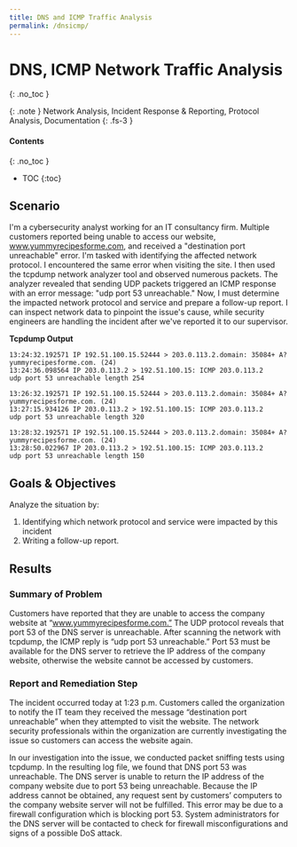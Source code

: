 ```yaml
---
title: DNS and ICMP Traffic Analysis
permalink: /dnsicmp/
---
```

# DNS, ICMP Network Traffic Analysis
{: .no_toc }

{: .note }
Network Analysis, Incident Response & Reporting, Protocol Analysis, Documentation
{: .fs-3 }

#### Contents
{: .no_toc }
- TOC
{:toc}

## Scenario
I'm a cybersecurity analyst working for an IT consultancy firm. Multiple customers reported being unable to access our website, www.yummyrecipesforme.com, and received a "destination port unreachable" error. I'm tasked with identifying the affected network protocol. I encountered the same error when visiting the site. I then used the tcpdump network analyzer tool and observed numerous packets. The analyzer revealed that sending UDP packets triggered an ICMP response with an error message: "udp port 53 unreachable." Now, I must determine the impacted network protocol and service and prepare a follow-up report. I can inspect network data to pinpoint the issue's cause, while security engineers are handling the incident after we've reported it to our supervisor.

**Tcpdump Output**
```
13:24:32.192571 IP 192.51.100.15.52444 > 203.0.113.2.domain: 35084+ A? yummyrecipesforme.com. (24)
13:24:36.098564 IP 203.0.113.2 > 192.51.100.15: ICMP 203.0.113.2 
udp port 53 unreachable length 254

13:26:32.192571 IP 192.51.100.15.52444 > 203.0.113.2.domain: 35084+ A? yummyrecipesforme.com. (24)
13:27:15.934126 IP 203.0.113.2 > 192.51.100.15: ICMP 203.0.113.2 
udp port 53 unreachable length 320

13:28:32.192571 IP 192.51.100.15.52444 > 203.0.113.2.domain: 35084+ A? yummyrecipesforme.com. (24)
13:28:50.022967 IP 203.0.113.2 > 192.51.100.15: ICMP 203.0.113.2 
udp port 53 unreachable length 150
```

## Goals & Objectives
Analyze the situation by:
<ol>
    <li>Identifying which network protocol and service were impacted by this incident</li>
    <li>Writing a follow-up report.</li>
</ol>

## Results
### Summary of Problem

Customers have reported that they are unable to access the company website at “www.yummyrecipesforme.com.” The UDP protocol reveals that port 53 of the DNS server is unreachable. After scanning the network with tcpdump, the ICMP reply is “udp port 53 unreachable.” Port 53 must be available for the DNS server to retrieve the IP address of the company website, otherwise the website cannot be accessed by customers.

### Report and Remediation Step

The incident occurred today at 1:23 p.m. Customers called the organization to notify the IT team they received the message “destination port unreachable” when they attempted to visit the website. The network security professionals within the organization are currently investigating the issue so customers can access the website again. 

In our investigation into the issue, we conducted packet sniffing tests using tcpdump. In the resulting log file, we found that DNS port 53 was unreachable. The DNS server is unable to return the IP address of the company website due to port 53 being unreachable. Because the IP address cannot be obtained, any request sent by customers’ computers to the company website server will not be fulfilled. This error may be due to a firewall configuration  which is blocking port 53. System administrators for the DNS server will be contacted to check for firewall misconfigurations and signs of a possible DoS attack.
